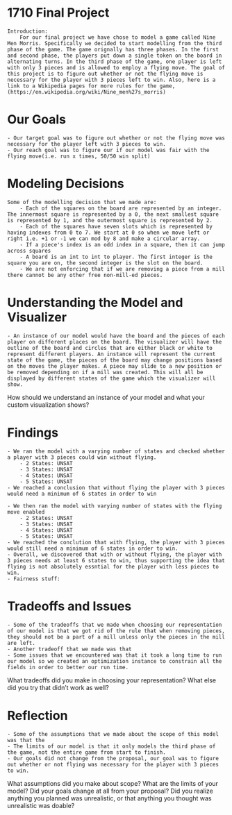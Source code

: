 

# 1710 Final Project

    Introduction:
        For our final project we have chose to model a game called Nine Men Morris. Specifically we decided to start modelling from the third phase of the game. The game orignally has three phases. In the first and second phase, the players put down a single token on the board in alternating turns. In the third phase of the game, one player is left with only 3 pieces and is allowed to employ a flying move. The goal of this project is to figure out whether or not the flying move is necessary for the player with 3 pieces left to win. Also, here is a link to a Wikipedia pages for more rules for the game, (https://en.wikipedia.org/wiki/Nine_men%27s_morris)

# Our Goals
    - Our target goal was to figure out whether or not the flying move was necessary for the player left with 3 pieces to win.
    - Our reach goal was to figure our if our model was fair with the flying move(i.e. run x times, 50/50 win split)

# Modeling Decisions
    Some of the modelling decision that we made are:
        - Each of the squares on the board are represented by an integer. The innermost square is represented by a 0, the next smallest square is represented by 1, and the outermost square is represented by 2.
        - Each of the squares have seven slots which is represented by having indexes from 0 to 7. We start at 0 so when we move left or right i.e. +1 or -1 we can mod by 8 and make a circular array.
        - If a piece's index is an odd index in a square, then it can jump across squares
        - A board is an int to int to player. The first integer is the square you are on, the second integer is the slot on the board.
        - We are not enforcing that if we are removing a piece from a mill there cannot be any other free non-mill-ed pieces.

# Understanding the Model and Visualizer
    - An instance of our model would have the board and the pieces of each player on different places on the board. The visualizer will have the outline of the board and circles that are either black or white to represent different players. An instance will represent the current state of the game, the pieces of the board may change positions based on the moves the player makes. A piece may slide to a new position or be removed depending on if a mill was created. This will all be displayed by different states of the game which the visualizer will show.

How should we understand an instance of your model and what your custom visualization shows?


# Findings
    - We ran the model with a varying number of states and checked whether a player with 3 pieces could win without flying.
        - 2 States: UNSAT
        - 3 States: UNSAT
        - 4 States: UNSAT
        - 5 States: UNSAT
    - We reached a conclusion that without flying the player with 3 pieces would need a minimum of 6 states in order to win

    - We then ran the model with varying number of states with the flying move enabled
        - 2 States: UNSAT
        - 3 States: UNSAT
        - 4 States: UNSAT
        - 5 States: UNSAT
    - We reached the conclution that with flying, the player with 3 pieces would still need a minimum of 6 states in order to win.
    - Overall, we discovered that with or without flying, the player with 3 pieces needs at least 6 states to win, thus supporting the idea that flying is not absolutely essntial for the player with less pieces to win.
    - Fairness stuff:


# Tradeoffs and Issues
    - Some of the tradeoffs that we made when choosing our representation of our model is that we got rid of the rule that when removing pieces, they should not be a part of a mill unless only the pieces in the mill are left.
    - Another tradeoff that we made was that 
    - Some issues that we encountered was that it took a long time to run our model so we created an optimization instance to constrain all the fields in order to better our run time.

What tradeoffs did you make in choosing your representation? What else did you try that didn’t work as well?

# Reflection

    - Some of the assumptions that we made about the scope of this model was that the 
    - The limits of our model is that it only models the third phase of the game, not the entire game from start to finish.
    - Our goals did not change from the proposal, our goal was to figure out whether or not flying was necessary for the player with 3 pieces to win.
What assumptions did you make about scope? What are the limits of your model?
Did your goals change at all from your proposal? Did you realize anything you planned was unrealistic, or that anything you thought was unrealistic was doable?



